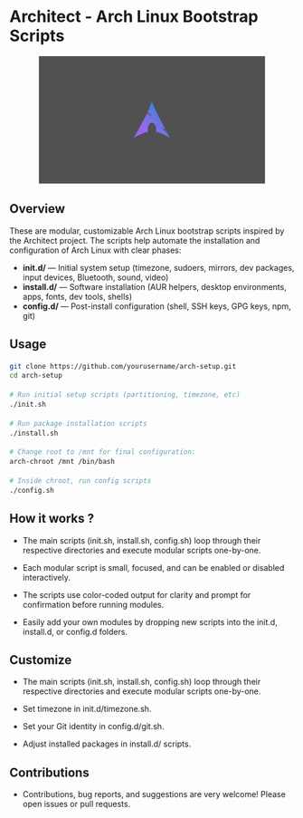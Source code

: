# Architect - Arch Linux Bootstrap Scripts

<div align="center">
  <img src="./arch.jpg" width="400" alt="Architect Logo">
</div>

## Overview

These are modular, customizable Arch Linux bootstrap scripts inspired by the Architect project. The scripts help automate the installation and configuration of Arch Linux with clear phases:

- **init.d/** — Initial system setup (timezone, sudoers, mirrors, dev packages, input devices, Bluetooth, sound, video)
- **install.d/** — Software installation (AUR helpers, desktop environments, apps, fonts, dev tools, shells)
- **config.d/** — Post-install configuration (shell, SSH keys, GPG keys, npm, git)

## Usage

```bash
git clone https://github.com/yourusername/arch-setup.git
cd arch-setup

# Run initial setup scripts (partitioning, timezone, etc)
./init.sh

# Run package installation scripts
./install.sh

# Change root to /mnt for final configuration:
arch-chroot /mnt /bin/bash

# Inside chroot, run config scripts
./config.sh
```

## How it works ?

- The main scripts (init.sh, install.sh, config.sh) loop through their respective directories and execute modular scripts one-by-one.

- Each modular script is small, focused, and can be enabled or disabled interactively.

- The scripts use color-coded output for clarity and prompt for confirmation before running modules.

- Easily add your own modules by dropping new scripts into the init.d, install.d, or config.d folders.

## Customize

- The main scripts (init.sh, install.sh, config.sh) loop through their respective directories and execute modular scripts one-by-one.

- Set timezone in init.d/timezone.sh.

- Set your Git identity in config.d/git.sh.

- Adjust installed packages in install.d/ scripts.

## Contributions

- Contributions, bug reports, and suggestions are very welcome! Please open issues or pull requests.
